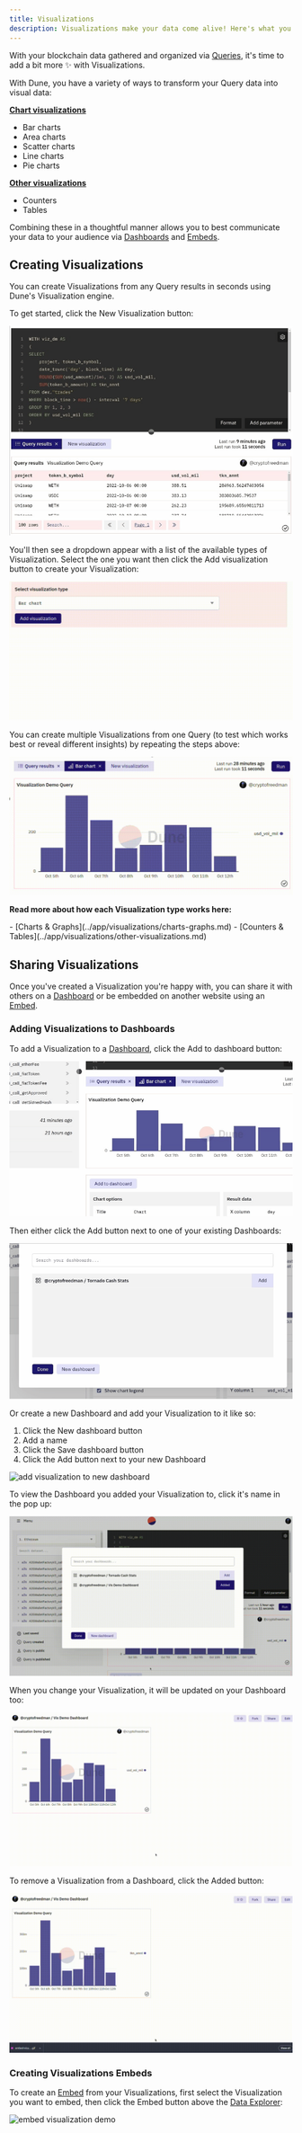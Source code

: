 ```yaml
---
title: Visualizations
description: Visualizations make your data come alive! Here's what you need to know to make ✨
---
```


With your blockchain data gathered and organized via [Queries](../../getting-started/queries), it's time to add a bit more ✨ with Visualizations.

With Dune, you have a variety of ways to transform your Query data into visual data:

[**Chart visualizations**](../app/visualizations/charts-graphs.md)

* Bar charts
* Area charts
* Scatter charts
* Line charts
* Pie charts

[**Other visualizations**](../app/visualizations/other-visualizations.md)

* Counters
* Tables

Combining these in a thoughtful manner allows you to best communicate your data to your audience via [Dashboards](dashboards.md) and [Embeds](embeds.md).

## Creating Visualizations

You can create Visualizations from any Query results in seconds using Dune's Visualization engine.

To get started, click the <span class="fk-btn-2">New Visualization</span> button:

![new visualization click button](images/visualizations/new-visualization-click-button.gif)

You'll then see a dropdown appear with a list of the available types of Visualization. Select the one you want then click the <span class="fk-btn-1">Add visualization</span> button to create your Visualization:

![select visualization from dropdown](images/visualizations/select-visualization-from-dropdown.gif)

You can create multiple Visualizations from one Query (to test which works best or reveal different insights) by repeating the steps above: 

![](images/visualizations/adding-multiple-visualizations.gif)

**Read more about how each Visualization type works here:**

<div class="cards grid" markdown>
- [Charts & Graphs](../app/visualizations/charts-graphs.md)
- [Counters & Tables](../app/visualizations/other-visualizations.md)
</div>

## Sharing Visualizations

Once you've created a Visualization you're happy with, you can share it with others on a [Dashboard](dashboards.md) or be embedded on another website using an [Embed](embeds.md).

### Adding Visualizations to Dashboards

To add a Visualization to a [Dashboard](dashboards.md), click the <span class="fk-btn-3">Add to dashboard</span> button:

![add visualization to dashboard](images/visualizations/add-visualization-to-dashboard.gif)

Then either click the <span class="fk-btn-2">Add</span> button next to one of your existing Dashboards:

![added to dashboard](images/visualizations/added-to-dashboard.gif)

 Or create a new Dashboard and add your Visualization to it like so:
 
 1. Click the <span class="fk-btn-3">New dashboard</span> button
 2. Add a name
 3. Click the <span class="fk-btn-1">Save dashboard</span> button
 4. Click the <span class="fk-btn-2">Add</span> button next to your new Dashboard

![add visualization to new dashboard](images/visualizations/add-visualization-to-new-dashboard.gif)

To view the Dashboard you added your Visualization to, click it's name in the pop up:

![view visualization on dashboard](images/visualizations/view-visualization-on-dashboard.gif)

When you change your Visualization, it will be updated on your Dashboard too:

![changing visualization updates dashboard](images/visualizations/changing-visualization-updates-dashboard.gif)

To remove a Visualization from a Dashboard, click the <span class="fk-btn-4">Added</span> button:

![removing visualization from dashboard](images/visualizations/removing-visualization-from-dashboard.gif)

### Creating Visualizations Embeds

To create an [Embed](embeds.md) from your Visualizations, first select the Visualization you want to embed, then click the <span class="fk-btn-3">Embed</span> button above the [Data Explorer](../app/queries/data-explorer.md):

![embed visualization demo](images/visualizations/embed-visualization-demo.gif)